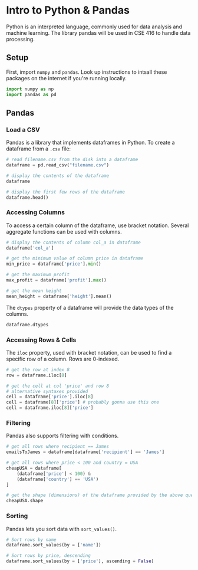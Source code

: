 # Intro to Python & Pandas
Python is an interpreted language, commonly used for data analysis and machine learning. The library pandas will be used in CSE 416 to handle data processing.

## Setup
First, import `numpy` and `pandas`. Look up instructions to intsall these packages on the internet if you're running locally.

```py
import numpy as np
import pandas as pd
```

## Pandas
### Load a CSV
Pandas is a library that implements dataframes in Python. To create a dataframe from a `.csv` file:

```py
# read filename.csv from the disk into a dataframe
dataframe = pd.read_csv("filename.csv")

# display the contents of the dataframe
dataframe

# display the first few rows of the dataframe
dataframe.head()
```

### Accessing Columns
To access a certain column of the dataframe, use bracket notation. Several aggregate functions can be used with columns.

```py
# display the contents of column col_a in dataframe
dataframe['col_a']

# get the minimum value of column price in dataframe
min_price = dataframe['price'].min()

# get the maximum profit
max_profit = dataframe['profit'].max()

# get the mean height
mean_height = dataframe['height'].mean()
```

The `dtypes` property of a dataframe will provide the data types of the columns.

```py
dataframe.dtypes
```

### Accessing Rows & Cells
The `iloc` property, used with bracket notation, can be used to find a specific row of a column. Rows are 0-indexed.

```py
# get the row at index 8
row = dataframe.iloc[8]

# get the cell at col 'price' and row 8
# alternative syntaxes provided
cell = dataframe['price'].iloc[8]
cell = dataframe[8]['price'] # probably gonna use this one
cell = dataframe.iloc[8]['price']
```

### Filtering
Pandas also supports filtering with conditions.

```py
# get all rows where recipient == James
emailsToJames = dataframe[dataframe['recipient'] == 'James']

# get all rows where price < 100 and country = USA
cheapUSA = dataframe[
    (dataframe['price'] < 100) & 
    (dataframe['country'] == 'USA')
]

# get the shape (dimensions) of the dataframe provided by the above query
cheapUSA.shape
```

### Sorting
Pandas lets you sort data with `sort_values()`.

```py
# Sort rows by name
dataframe.sort_values(by = ['name'])

# Sort rows by price, descending
dataframe.sort_values(by = ['price'], ascending = False)
```
